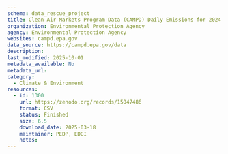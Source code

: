 ```yaml
---
schema: data_rescue_project 
title: Clean Air Markets Program Data (CAMPD) Daily Emissions for 2024 by Quarter
organization: Environmental Protection Agency
agency: Environmental Protection Agency
websites: campd.epa.gov
data_source: https://campd.epa.gov/data
description: 
last_modified: 2025-10-01
metadata_available: No
metadata_url: 
category:
  - Climate & Environment 
resources:
  - id: 1300
    url: https://zenodo.org/records/15047486
    format: CSV
    status: Finished
    size: 6.5
    download_date: 2025-03-18
    maintainer: PEDP, EDGI
    notes: 
---
```

